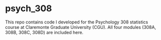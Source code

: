 # psych_308
This repo contains code I developed for the Psychology 308 statistics course at Claremonte Graduate University (CGU). All four modules (308A, 308B, 308C, 308D) are included here.
